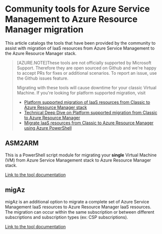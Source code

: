 <properties
	pageTitle="Community tools for Azure Service Management to Azure Resource Manager migration"
	description="This article catalogs the tools that have been provided by the community to assist with migration of IaaS resources from Azure Service Management to the Azure Resource Manager stack."
	services="virtual-machines-windows"
	documentationCenter=""
	authors="singhkays"
	manager="timlt"
	editor=""
	tags="azure-resource-manager"/>

<tags
	ms.service="virtual-machines-windows"
	ms.workload="infrastructure-services"
	ms.tgt_pltfrm="vm-windows"
	ms.devlang="na"
	ms.topic="article"
	ms.date="08/29/2016"
	ms.author="singhkay"/>

# Community tools for Azure Service Management to Azure Resource Manager migration

This article catalogs the tools that have been provided by the community to assist with migration of IaaS resources from Azure Service Management to the Azure Resource Manager stack.

>[AZURE.NOTE]These tools are not officially supported by Microsoft Support. Therefore they are open sourced on Github and we're happy to accept PRs for fixes or additional scenarios. To report an issue, use the Github issues feature.
>
> Migrating with these tools will cause downtime for your classic Virtual Machine. If you're looking for platform supported migration, visit 
>
>- [Platform supported migration of IaaS resources from Classic to Azure Resource Manager stack](./virtual-machines-windows-migration-classic-resource-manager.md)
>- [Technical Deep Dive on Platform supported migration from Classic to Azure Resource Manager](./virtual-machines-windows-migration-classic-resource-manager-deep-dive.md)
>- [Migrate IaaS resources from Classic to Azure Resource Manager using Azure PowerShell](./virtual-machines-windows-ps-migration-classic-resource-manager.md)

## ASM2ARM

This is a PowerShell script module for migrating your **single** Virtual Machine (VM) from Azure Service Management stack to Azure Resource Manager stack. 

[Link to the tool documentation](https://github.com/Azure/classic-iaas-resourcemanager-migration/tree/master/asm2arm)

## migAz

migAz is an additional option to migrate a complete set of Azure Service Management IaaS resources to Azure Resource Manager IaaS resources. The migration can occur within the same subscription or between different subscriptions and subscription types (ex: CSP subscriptions).

[Link to the tool documentation](https://github.com/Azure/classic-iaas-resourcemanager-migration/tree/master/migaz)